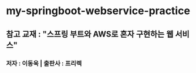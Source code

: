 # my-springboot-webservice-practice

## 참고 교재 : "스프링 부트와 AWS로 혼자 구현하는 웹 서비스"
### 저자 : 이동욱 | 출판사 : 프리렉
